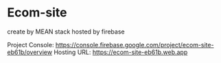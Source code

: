 # Ecom-site
create by MEAN stack hosted by firebase

Project Console: https://console.firebase.google.com/project/ecom-site-eb61b/overview
Hosting URL: https://ecom-site-eb61b.web.app

